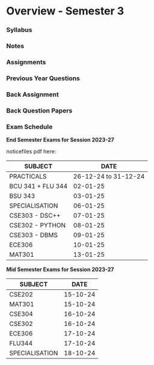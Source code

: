 # Overview - Semester 3

### Syllabus

### Notes

### Assignments

### Previous Year Questions

### Back Assignment

### Back Question Papers

### Exam Schedule

**End Semester Exams for Session 2023-27**

noticefiles pdf here:

| SUBJECT           | DATE                 |
| ----------------- | -------------------- |
| PRACTICALS        | 26-12-24 to 31-12-24 |
| BCU 341 + FLU 344 | 02-01-25             |
| BSU 343           | 03-01-25             |
| SPECIALISATION    | 06-01-25             |
| CSE303 - DSC++    | 07-01-25             |
| CSE302 - PYTHON   | 08-01-25             |
| CSE303 - DBMS     | 09-01-25             |
| ECE306            | 10-01-25             |
| MAT301            | 13-01-25             |

**Mid Semester Exams for Session 2023-27**

| SUBJECT        | DATE     |
| -------------- | -------- |
| CSE202         | 15-10-24 |
| MAT301         | 15-10-24 |
| CSE304         | 16-10-24 |
| CSE302         | 16-10-24 |
| ECE306         | 17-10-24 |
| FLU344         | 17-10-24 |
| SPECIALISATION | 18-10-24 |

